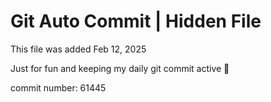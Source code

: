 # Git Auto Commit | Hidden File

This file was added Feb 12, 2025

Just for fun and keeping my daily git commit active 🤪

commit number: 61445
